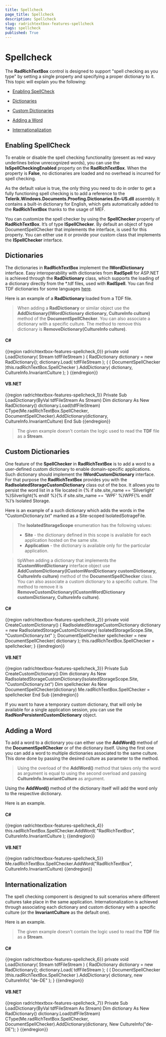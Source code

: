 ```yaml
---
title: Spellcheck
page_title: Spellcheck
description: Spellcheck
slug: radrichtextbox-features-spellcheck
tags: spellcheck
published: True
---
```


# Spellcheck


The __RadRichTextBox__ control is designed to support "spell checking as you type" by setting a single property and specifying a proper dictionary to it. This topic will explain you the following:

* [Enabling SpellCheck](#enabling-spellcheck)

* [Dictionaries](#dictionaries)

* [Custom Dictionaries](#custom-dictionaries)

* [Adding a Word](#adding-a-word)

* [Internationalization](#internationalization)

## Enabling SpellCheck

To enable or disable the spell checking functionality (present as red wavy underlines below unrecognized words), you can use the __IsSpellCheckingEnabled__ property on the __RadRichTextBox__. When the property is __False__, no dictionaries are loaded and no overhead is incurred for spell checking. 

As the default value is true, the only thing you need to do in order to get a fully functioning spell checking is to add a reference to the __Telerik.Windows.Documents.Proofing.Dictionaries.En-US.dll__ assembly. It contains a built-in dictionary for English, which gets automatically added to the __RadRichTextBox__ thanks to the usage of MEF. 

You can customize the spell checker by using the __SpellChecker__ property of __RadRichTextBox__. It’s of type __ISpellChecker__. By default an object of type DocumentSpellChecker that implements the interface, is used for this property. You can either use it or provide your custom class that implements the __ISpellChecker__ interface.

## Dictionaries

The dictionaries in __RadRichTextBox__ implement the __IWordDictionary__ interface. Easy interoperability with dictionaries from __RadSpell__ for ASP.NET is achieved through the __RadDictionary__ class, which supports the loading of a dictionary directly from the *.tdf files, used with __RadSpell__. You can find TDF dictionaries for some languages [here](http://www.telerik.com/community/forums/aspnet-ajax/spell/147971-radspell-dictionaries.aspx#576503).
        

Here is an example of a __RadDictionary__ loaded from a TDF file.

>When adding a __RadDictionary__ or similar object use the __AddDictionary(IWordDictionary dictionary, CultureInfo culture)__ method of the __DocumentSpellChecker__. You can also associate a dictionary with a specific culture. The method to remove this dictionary is __RemoveDictionary(CultureInfo culture)__.


#### __C#__

{{region radrichtextbox-features-spellcheck_0}}
	private void LoadDictionary( Stream tdfFileStream )
	{
	    RadDictionary dictionary = new RadDictionary();
	    dictionary.Load( tdfFileStream );
	    ( ( DocumentSpellChecker )this.radRichTextBox.SpellChecker ).AddDictionary( dictionary, CultureInfo.InvariantCulture );
	}
{{endregion}}



#### __VB.NET__

{{region radrichtextbox-features-spellcheck_1}}
	Private Sub LoadDictionary(ByVal tdfFileStream As Stream)
	 Dim dictionary As New RadDictionary()
	 dictionary.Load(tdfFileStream)
	 CType(Me.radRichTextBox.SpellChecker, DocumentSpellChecker).AddDictionary(dictionary, CultureInfo.InvariantCulture)
	End Sub
{{endregion}}

>The given example doesn't contain the logic used to read the __TDF__ file as a __Stream__.

## Custom Dictionaries

One feature of the __SpellChecker__ in __RadRichTextBox__ is to add a word to a user-defined custom dictionary to enable domain-specific applications. Such dictionary should implement the __IWordCustomDictionary__ interface. For that purpose the __RadRichTextBox__ provides you with the __RadIsolatedStorageCustomDictionary__ class out of the box. It allows you to persist the word list in a file located in {% if site.site_name == 'Silverlight' %}Silverlight{% endif %}{% if site.site_name == 'WPF' %}WPF{% endif %}’s Isolated Storage.

Here is an example of a such dictionary which adds the words in the "CustomDictionary.txt" marked as a Site-scoped IsolatedSotrageFile.

>The __IsolatedStorageScope__ enumeration has the following values: 
>  *  __Site__ - the dictionary defined in this scope is available for each application hosted on the same site.
>  *  __Application__ - the dictionary is available only for the particular application.


>tipWhen adding a dictionary that implements the __ICustomWordDictionary__ interface object use __AddCustomDictionary(ICustomWordDictionary customDictionary, CultureInfo culture)__ method of the __DocumentSpellChecker__ class. You can also associate a custom dictionary to a specific culture. The method to remove it is __RemoveCustomDictionary(ICustomWordDictionary customDictionary, CultureInfo culture)__.

#### __C#__

{{region radrichtextbox-features-spellcheck_2}}
	private void CreateCustomDictionary()
	{
	    RadIsolatedStorageCustomDictionary dictionary = new RadIsolatedStorageCustomDictionary( IsolatedStorageScope.Site, "CustomDictionary.txt" );
	    DocumentSpellChecker spellchecker = new DocumentSpellChecker( dictionary );
	    this.radRichTextBox.SpellChecker = spellchecker;
	}
{{endregion}}



#### __VB.NET__

{{region radrichtextbox-features-spellcheck_3}}
	Private Sub CreateCustomDictionary()
	 Dim dictionary As New RadIsolatedStorageCustomDictionary(IsolatedStorageScope.Site, "CustomDictionary.txt")
	 Dim spellchecker As New DocumentSpellChecker(dictionary)
	 Me.radRichTextBox.SpellChecker = spellchecker
	End Sub
{{endregion}}



If you want to have a temporary custom dictionary, that will only be available for a single application session, you can use the __RadNonPersistentCustomDictionary__ object.

## Adding a Word

To add a word to a dictionary you can either use the __AddWord()__ method of the __DocumentSpellChecker__ or of the dictionary itself. Using the first one you can add a word to multiple dictionaries associated to the same culture. This done done by passing the desired culture as parameter to the method.

>Using the overload of the __AddWord()__ method that takes only the word as argument is equal to using the second overload and passing __CultureInfo.InvariantCulture__ as argument.

Using the __AddWord()__ method of the dictionary itself will add the word only to the respective dictionary.

Here is an example.

#### __C#__

{{region radrichtextbox-features-spellcheck_4}}
	this.radRichTextBox.SpellChecker.AddWord( "RadRichTextBox", CultureInfo.InvariantCulture );
{{endregion}}



#### __VB.NET__

{{region radrichtextbox-features-spellcheck_5}}
	Me.radRichTextBox.SpellChecker.AddWord("RadRichTextBox", CultureInfo.InvariantCulture)
{{endregion}}



## Internationalization

The spell checking component is designed to suit scenarios where different cultures take place in the same application. Internationalization is achieved through associating each dictionary and custom dictionary with a specific culture (or the __InvariantCulture__ as the default one). 

Here is an example.

>The given example doesn't contain the logic used to read the __TDF__ file as a __Stream__.

#### __C#__

{{region radrichtextbox-features-spellcheck_6}}
	private void LoadDictionary( Stream tdfFileStream )
	{
	    RadDictionary dictionary = new RadDictionary();
	    dictionary.Load( tdfFileStream );
	    ( ( DocumentSpellChecker )this.radRichTextBox.SpellChecker ).AddDictionary( dictionary, new CultureInfo( "de-DE" );
	}
{{endregion}}



#### __VB.NET__

{{region radrichtextbox-features-spellcheck_7}}
	 Private Sub LoadDictionary(ByVal tdfFileStream As Stream)
	 Dim dictionary As New RadDictionary()
	 dictionary.Load(tdfFileStream)
	 CType(Me.radRichTextBox.SpellChecker, DocumentSpellChecker).AddDictionary(dictionary, New CultureInfo("de-DE"); }
{{endregion}}


